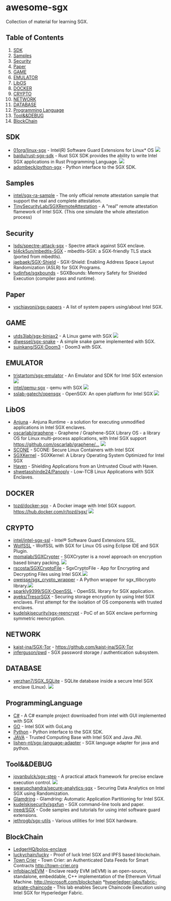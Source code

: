 # awesome-sgx

Collection of material for learning SGX.

## Table of Contents
1. [SDK](#SDK)
1. [Samples](#Samples)
1. [Security](#Security)
1. [Paper](#Paper)
1. [GAME](#GAME)
1. [EMULATOR](#emulator)
1. [LibOS](#LibOS)
1. [DOCKER](#DOCKER)
1. [CRYPTO](#CRYPTO)
1. [NETWORK](#NETWORK)
1. [DATABASE](#DATABASE)
1. [Programming Language](#ProgrammingLanguage)
1. [Tool&&DEBUG](#Tool&&DEBUG)
1. [BlockChain](#BlockChain)

## SDK

* [01org/linux-sgx](https://github.com/01org/linux-sgx) - Intel(R) Software Guard Extensions for Linux* OS [<img src="https://api.travis-ci.org/01org/linux-sgx.svg?branch=master">](https://travis-ci.org/01org/linux-sgx)
* [baidu/rust-sgx-sdk](https://github.com/baidu/rust-sgx-sdk) - Rust SGX SDK provides the ability to write Intel SGX applications in Rust Programming Language. [<img src="https://api.travis-ci.org/baidu/rust-sgx-sdk.svg?branch=master">](https://travis-ci.org/baidu/rust-sgx-sdk)
* [adombeck/python-sgx](https://github.com/adombeck/python-sgx) - Python interface to the SGX SDK.

## Samples
* [intel/sgx-ra-sample](https://github.com/intel/sgx-ra-sample) - The only official remote attestation sample that support the real and complete attestation.
* [TinySecurityLab/SGXRemoteAttestation](https://github.com/TinySecurityLab/SGXRemoteAttestation/blob/master/sgxinstall) - A "real" remote attestation flamework of Intel SGX. (This one simulate the whole attestation process)

## Security

* [lsds/spectre-attack-sgx](https://github.com/lsds/spectre-attack-sgx) - Spectre attack against SGX enclave.
* [bl4ck5un/mbedtls-SGX](https://github.com/bl4ck5un/mbedtls-SGX) - mbedtls-SGX: a SGX-friendly TLS stack (ported from mbedtls).
* [jaebaek/SGX-Shield](https://github.com/jaebaek/SGX-Shield) - SGX-Shield: Enabling Address Space Layout Randomization (ASLR) for SGX Programs.
* [tudinfse/sgxbounds](https://github.com/tudinfse/sgxbounds) - SGXBounds: Memory Safety for Shielded Execution (compiler pass and runtime).

## Paper

* [vschiavoni/sgx-papers](https://github.com/vschiavoni/sgx-papers) - A list of system papers using/about Intel SGX.

## GAME

* [utds3lab/sgx-biniax2](https://github.com/utds3lab/sgx-biniax2) - A Linux game with SGX [<img src="https://api.travis-ci.org/utds3lab/sgx-biniax2.svg?branch=master">](https://travis-ci.org/utds3lab/sgx-biniax2)
* [djwessel/sgx-snake](https://github.com/djwessel/sgx-snake) - A simple snake game implemented with SGX.
* [suinkang/SGX-Doom3](https://github.com/suinkang/SGX-Doom3) - Doom3 with SGX.

## EMULATOR

* [tristartom/sgx-emulator](https://github.com/tristartom/sgx-emulator) - An Emulator and SDK for Intel SGX extension [<img src="https://api.travis-ci.org/tristartom/sgx-emulator.svg?branch=master">](https://travis-ci.org/tristartom/sgx-emulator)
* [intel/qemu-sgx](https://github.com/intel/qemu-sgx) - qemu with SGX [<img src="https://api.travis-ci.org/intel/qemu-sgx.svg?branch=master">](https://travis-ci.org/intel/qemu-sgx)
* [sslab-gatech/opensgx](https://github.com/sslab-gatech/opensgx) - OpenSGX: An open platform for Intel SGX [<img src="https://api.travis-ci.org/sslab-gatech/opensgx.svg?branch=master">](https://travis-ci.org/sslab-gatech/opensgx)

## LibOS

* [Anjuna](https://www.anjuna.io) - Anjuna Runtime - a solution for executing unmodified applications in Intel SGX enclaves.
* [oscarlab/graphene](https://github.com/oscarlab/graphene) - Graphene / Graphene-SGX Library OS - a library OS for Linux multi-process applications, with Intel SGX support https://github.com/oscarlab/graphene/… [<img src="https://api.travis-ci.org/oscarlab/graphene.svg?branch=master">](https://travis-ci.org/oscarlab/graphene)
* [SCONE](https://www.usenix.org/system/files/conference/osdi16/osdi16-arnautov.pdf) - SCONE: Secure Linux Containers with Intel SGX
* [SGXKernel](http://delivery.acm.org/10.1145/3080000/3075572/p35-Tian.pdf?ip=113.240.234.248&id=3075572&acc=ACTIVE%20SERVICE&key=BF85BBA5741FDC6E%2E1C775F1AC6329F5A%2E4D4702B0C3E38B35%2E4D4702B0C3E38B35&CFID=1000423527&CFTOKEN=74748264&__acm__=1509418666_8d60f199060353b9d2e3a828901a729e) - SGXKernel: A Library Operating System Optimized for Intel SGX
* [Haven](https://www.usenix.org/system/files/conference/osdi14/osdi14-paper-baumann.pdf) - Shielding Applications from an Untrusted Cloud with Haven.
* [shwetasshinde24/Panoply](https://github.com/shwetasshinde24/Panoply) - Low-TCB Linux Applications with SGX Enclaves.

## DOCKER

* [tozd/docker-sgx](https://github.com/tozd/docker-sgx) - A Docker image with Intel SGX support. https://hub.docker.com/r/tozd/sgx/ [<img src="https://api.travis-ci.org/tozd/docker-sgx.svg?branch=master">](https://travis-ci.org/tozd/docker-sgx)

## CRYPTO

* [intel/intel-sgx-ssl](https://github.com/intel/intel-sgx-ssl) - Intel® Software Guard Extensions SSL.
* [WolfSSL](https://github.com/NickolasLapp/linux_sgx) - WolfSSL with SGX for Linux OS using Eclipse IDE and SGX Plugin.
* [momalab/SGXCrypter](https://github.com/momalab/SGXCrypter) - SGXCrypter is a novel approach on encryption based binary packing. [<img src="https://api.travis-ci.org/momalab/SGXCrypter.svg?branch=master">](https://travis-ci.org/momalab/SGXCrypter)
* [rscosta/SGXCryptoFile](https://github.com/rscosta/SGXCryptoFile) - SgxCryptoFile - App for Encrypting and Decrypting Files using Intel SGX.[<img src="https://api.travis-ci.org/rscosta/SGXCryptoFile.svg?branch=master">](https://travis-ci.org/rscosta/SGXCryptoFile)
* [oweisse/sgx_crypto_wrapper](https://github.com/oweisse/sgx_crypto_wrapper) - A Python wrapper for sgx_tlibcrypto library.[<img src="https://api.travis-ci.org/oweisse/sgx_crypto_wrapper.svg?branch=master">](https://travis-ci.org/oweisse/sgx_crypto_wrapper)
* [sparkly9399/SGX-OpenSSL](https://github.com/sparkly9399/SGX-OpenSSL) - OpenSSL library for SGX application.
* [ayeks/TresorSGX](https://github.com/ayeks/TresorSGX) - Securing storage encryption by using Intel SGX enclaves. First attempt for the isolation of OS components with trusted enclaves.
* [kudelskisecurity/sgx-reencrypt](https://github.com/kudelskisecurity/sgx-reencrypt) - PoC of an SGX enclave performing symmetric reencryption.

## NETWORK

* [kaist-ina/SGX-Tor](https://github.com/kaist-ina/SGX-Tor) - https://github.com/kaist-ina/SGX-Tor
* [jnferguson/pwd](https://github.com/jnferguson/pwd) - SGX password storage / authentication subsystem.

## DATABASE

* [yerzhan7/SGX_SQLite](https://github.com/yerzhan7/SGX_SQLite) - SQLite database inside a secure Intel SGX enclave (Linux). [<img src="https://api.travis-ci.org/yerzhan7/SGX_SQLite.svg?branch=master">](https://travis-ci.org/yerzhan7/SGX_SQLite)


## ProgrammingLanguage

* [C#](https://github.com/Liaojinghui/A_C-Sharp_Project_With_SGX) - A C# example project downloaded from intel with GUI implemented with SGX
* [GO](https://github.com/rupc/go-with-intel-sgx) - Intel SGX with GoLang
* [Python](https://github.com/adombeck/python-sgx) - Python interface to the SGX SDK.
* [JAVA](https://github.com/sm67nono/Intel_SGX_Proj) - Trusted Computing Base with Intel SGX and Java JNI.
* [lishen-nt/sgx-language-adapter](https://github.com/lishen-nt/sgx-language-adapter) - SGX language adapter for java and python.

## Tool&&DEBUG

* [jovanbulck/sgx-step](https://github.com/jovanbulck/sgx-step) - A practical attack framework for precise enclave execution control. [<img src="https://api.travis-ci.org/jovanbulck/sgx-step.svg?branch=master">](https://travis-ci.org/jovanbulck/sgx-step)
* [swarupchandra/secure-analytics-sgx](https://github.com/swarupchandra/secure-analytics-sgx) - Securing Data Analytics on Intel SGX using Randomization.
* [Glamdring](https://www.usenix.org/system/files/conference/atc17/atc17-lind.pdf) - Glamdring: Automatic Application Partitioning for Intel SGX.
* [kudelskisecurity/sgxfun](https://github.com/kudelskisecurity/sgxfun) - SGX command-line tools and paper.
* [ireed/SGX](https://github.com/ireed/SGX) - Code samples and tutorials for using intel software guard extensions.
* [jethrogb/sgx-utils](https://github.com/jethrogb/sgx-utils) - Various utilities for Intel SGX hardware.

## BlockChain

* [LedgerHQ/bolos-enclave](https://github.com/LedgerHQ/bolos-enclave)
* [luckychain/lucky](https://github.com/luckychain/lucky) - Proof of luck Intel SGX and IPFS based blockchain.
* [Town Crier](https://github.com/bl4ck5un/Town-Crier) - Town Crier: an Authenticated Data Feeds for Smart Contracts http://town-crier.org
* [infobiac/eEVM](https://github.com/infobiac/eEVM) - Enclave ready EVM (eEVM) is an open-source, standalone, embeddable, C++ implementation of the Ethereum Virtual Machine. http://microsoft.com/blockchain 
*[hyperledger-labs/fabric-private-chaincode](https://github.com/hyperledger-labs/fabric-private-chaincode) - This lab enables Secure Chaincode Execution using Intel SGX for Hyperledger Fabric.
